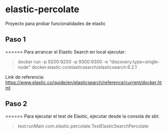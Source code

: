 # elastic-percolate
Proyecto para probar funcionalidades de elastic


## Paso 1
======
Para arrancar el Elastic Search en local ejecutar: 
> docker run -p 9200:9200 -p 9300:9300 -e "discovery.type=single-node" docker.elastic.co/elasticsearch/elasticsearch:6.2.1

Link de referencia: 
https://www.elastic.co/guide/en/elasticsearch/reference/current/docker.html


## Paso 2
======
Para ejecutar el test de Elastic, ejecutar desde la consola de sbt:

> test:runMain com.elastic.percolate.TestElasticSearchPercolate

